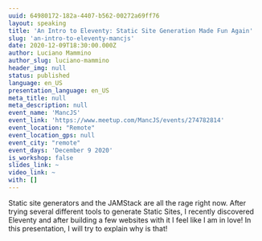 ```yaml
---
uuid: 64980172-182a-4407-b562-00272a69ff76
layout: speaking
title: 'An Intro to Eleventy: Static Site Generation Made Fun Again'
slug: 'an-intro-to-eleventy-mancjs'
date: 2020-12-09T18:30:00.000Z
author: Luciano Mammino
author_slug: luciano-mammino
header_img: null
status: published
language: en_US
presentation_language: en_US
meta_title: null
meta_description: null
event_name: 'MancJS'
event_link: 'https://www.meetup.com/MancJS/events/274782814'
event_location: "Remote"
event_location_gps: null
event_city: "remote"
event_days: 'December 9 2020'
is_workshop: false
slides_link: ~
video_link: ~
with: []
---
```


Static site generators and the JAMStack are all the rage right now. After trying several different tools to generate Static Sites, I recently discovered Eleventy and after building a few websites with it I feel like I am in love! In this presentation, I will try to explain why is that!